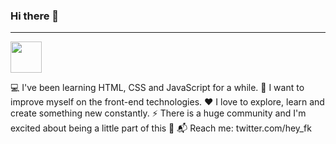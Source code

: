 ### Hi there 👋

<hr>

<img loading="lazy" src="https://image.flaticon.com/icons/png/512/524/524545.png" alt=""  style="width: 50px !important; ">

💻 I've been learning HTML, CSS and JavaScript for a while.
💪 I want to improve myself on the front-end technologies.
❤️ I love to explore, learn and create something new constantly.
⚡ There is a huge community and I'm excited about being a little part of this 🚀
📬 Reach me: twitter.com/hey_fk
